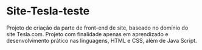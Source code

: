 # Site-Tesla-teste
Projeto de criação da parte de front-end de site, baseado no domínio do site Tesla.com. Projeto com finalidade apenas em aprendizado e desenvolvimento prático nas linguagens, HTML e CSS, além de Java Script.
